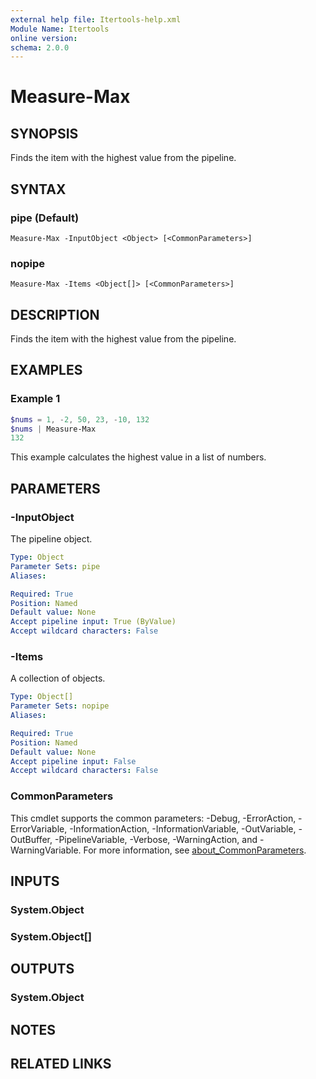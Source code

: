 ```yaml
---
external help file: Itertools-help.xml
Module Name: Itertools
online version:
schema: 2.0.0
---
```


# Measure-Max

## SYNOPSIS
Finds the item with the highest value from the pipeline.

## SYNTAX

### pipe (Default)
```
Measure-Max -InputObject <Object> [<CommonParameters>]
```

### nopipe
```
Measure-Max -Items <Object[]> [<CommonParameters>]
```

## DESCRIPTION
Finds the item with the highest value from the pipeline.

## EXAMPLES

### Example 1
```powershell
$nums = 1, -2, 50, 23, -10, 132
$nums | Measure-Max
132
```

This example calculates the highest value in a list of numbers.

## PARAMETERS

### -InputObject
The pipeline object.

```yaml
Type: Object
Parameter Sets: pipe
Aliases:

Required: True
Position: Named
Default value: None
Accept pipeline input: True (ByValue)
Accept wildcard characters: False
```

### -Items
A collection of objects.

```yaml
Type: Object[]
Parameter Sets: nopipe
Aliases:

Required: True
Position: Named
Default value: None
Accept pipeline input: False
Accept wildcard characters: False
```

### CommonParameters
This cmdlet supports the common parameters: -Debug, -ErrorAction, -ErrorVariable, -InformationAction, -InformationVariable, -OutVariable, -OutBuffer, -PipelineVariable, -Verbose, -WarningAction, and -WarningVariable. For more information, see [about_CommonParameters](http://go.microsoft.com/fwlink/?LinkID=113216).

## INPUTS

### System.Object

### System.Object[]

## OUTPUTS

### System.Object
## NOTES

## RELATED LINKS
